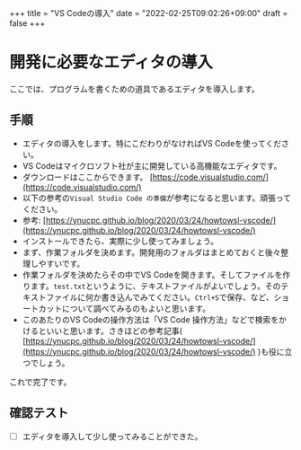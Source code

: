 +++
title = "VS Codeの導入"
date = "2022-02-25T09:02:26+09:00"
draft = false
+++

# 開発に必要なエディタの導入

ここでは、プログラムを書くための道具であるエディタを導入します。

## 手順
- エディタの導入をします。特にこだわりがなければVS Codeを使ってください。
- VS Codeはマイクロソフト社が主に開発している高機能なエディタです。
- ダウンロードはここからできます。 [https://code.visualstudio.com/](https://code.visualstudio.com/)
- 以下の参考の`Visual Studio Code の準備`が参考になると思います。頑張ってください。
- 参考: [https://ynucpc.github.io/blog/2020/03/24/howtowsl-vscode/](https://ynucpc.github.io/blog/2020/03/24/howtowsl-vscode/)
- インストールできたら、実際に少し使ってみましょう。
- まず、作業フォルダを決めます。開発用のフォルダはまとめておくと後々整理しやすいです。
- 作業フォルダを決めたらその中でVS Codeを開きます。そしてファイルを作ります。`test.txt`というように、テキストファイルがよいでしょう。そのテキストファイルに何か書き込んでみてください。`Ctrl+S`で保存、など、ショートカットについて調べてみるのもよいと思います。
- このあたりのVS Codeの操作方法は「VS Code 操作方法」などで検索をかけるといいと思います。さきほどの参考記事( [https://ynucpc.github.io/blog/2020/03/24/howtowsl-vscode/](https://ynucpc.github.io/blog/2020/03/24/howtowsl-vscode/) )も役に立つでしょう。

これで完了です。

## 確認テスト
- [ ] エディタを導入して少し使ってみることができた。
